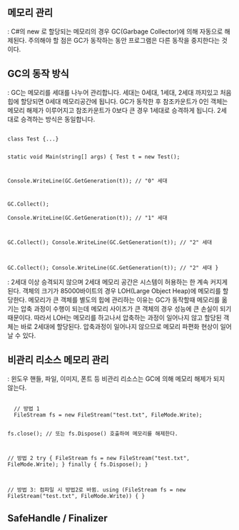 ## 메모리 관리

: C#의 new 로 할당되는 메모리의 경우 GC(Garbage Collector)에 의해 자동으로 해제된다. 주의해야 할 점은 GC가 동작하는 동안 프로그램은 다른 동작을 중지한다는 것이다.

## GC의 동작 방식

: GC는 메모리를 세대를 나누어 관리합니다. 세대는 0세대, 1세대, 2세대 까지있고 처음 힙에 할당되면 0세대 메모리공간에 됩니다. GC가 동작한 후 참조카운트가 0인 객체는 메모리 해제가 이루어지고 참조카운트가 0보다 큰 경우 1세대로 승격하게 됩니다. 2세대로 승격하는 방식은 동일합니다.

<code>
class Test {...}

static void Main(string[] args)
{
  Test t = new Test();
    
  Console.WriteLine(GC.GetGeneration(t)); // "0" 세대
  
  GC.Collect();  
  Console.WriteLine(GC.GetGeneration(t)); // "1" 세대
  
  GC.Collect();
  Console.WriteLine(GC.GetGeneration(t)); // "2" 세대
  
  GC.Collect();
  Console.WriteLine(GC.GetGeneration(t)); // "2" 세대
}
</code>

: 2세대 이상 승격되지 않으며 2세대 메모리 공간은 시스템이 허용하는 한 계속 커지게 된다. 객체의 크기가 85000바이트의 경우 LOH(Large Object Heap)에 메모리를 할당한다. 메모리가 큰 객체를 별도의 힙에 관리하는 이유는 GC가 동작할때 메모리를 옮기는 압축 과정이 수행이 되는데 메모리 사이즈가 큰 객체의 경우 성능에 큰 손실이 되기 때문이다. 따라서 LOH는 메모리를 하고나서 압축하는 과정이 일어나지 않고 할당된 객체는 바로 2세대에 할당된다. 압축과정이 일어나지 않으므로 메모리 파편화 현상이 일어날 수 있다.

## 비관리 리소스 메모리 관리
: 윈도우 핸들, 파일, 이미지, 폰트 등 비관리 리소스는 GC에 의해 메모리 해제가 되지 않는다.

<code>
  // 방법 1
  FileStream fs = new FileStream("test.txt", FileMode.Write);
  
  fs.close(); // 또는 fs.Dispose() 호출하여 메모리를 해제한다.
  
  // 방법 2
  try
  {
    FileStream fs = new FileStream("test.txt", FileMode.Write);
  }
  finally
  {
    fs.Dispose();
  }
  
  // 방법 3: 컴파일 시 방법2로 바뀜.
  using (FileStream fs = new FileStream("test.txt", FileMode.Write))
  {
  }
</code>

## SafeHandle / Finalizer
